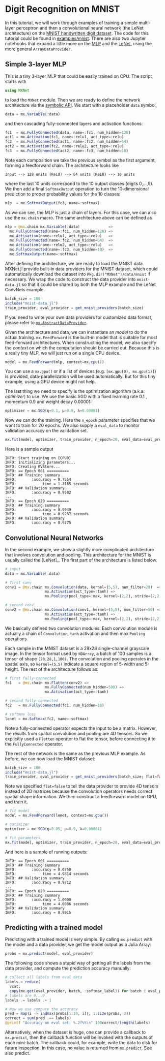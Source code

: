 <!--- Licensed to the Apache Software Foundation (ASF) under one -->
<!--- or more contributor license agreements.  See the NOTICE file -->
<!--- distributed with this work for additional information -->
<!--- regarding copyright ownership.  The ASF licenses this file -->
<!--- to you under the Apache License, Version 2.0 (the -->
<!--- "License"); you may not use this file except in compliance -->
<!--- with the License.  You may obtain a copy of the License at -->

<!---   http://www.apache.org/licenses/LICENSE-2.0 -->

<!--- Unless required by applicable law or agreed to in writing, -->
<!--- software distributed under the License is distributed on an -->
<!--- "AS IS" BASIS, WITHOUT WARRANTIES OR CONDITIONS OF ANY -->
<!--- KIND, either express or implied.  See the License for the -->
<!--- specific language governing permissions and limitations -->
<!--- under the License. -->

Digit Recognition on MNIST
==========================

In this tutorial, we will work through examples of training a simple
multi-layer perceptron and then a convolutional neural network (the
LeNet architecture) on the [MNIST handwritten digit
dataset](http://yann.lecun.com/exdb/mnist/). The code for this tutorial
could be found in
[examples/mnist](https://github.com/dmlc/MXNet.jl/tree/master/examples/mnist).  There are also two Jupyter notebooks that expand a little more on the [MLP](https://github.com/ultradian/julia_notebooks/blob/master/mxnet/mnistMLP.ipynb) and the [LeNet](https://github.com/ultradian/julia_notebooks/blob/master/mxnet/mnistLenet.ipynb), using the more general `ArrayDataProvider`. 

Simple 3-layer MLP
------------------

This is a tiny 3-layer MLP that could be easily trained on CPU. The
script starts with

```julia
using MXNet
```

to load the `MXNet` module. Then we are ready to define the network
architecture via the [symbolic API](../user-guide/overview.md). We start
with a placeholder `data` symbol,

```julia
data = mx.Variable(:data)
```

and then cascading fully-connected layers and activation functions:

```julia
fc1  = mx.FullyConnected(data, name=:fc1, num_hidden=128)
act1 = mx.Activation(fc1, name=:relu1, act_type=:relu)
fc2  = mx.FullyConnected(act1, name=:fc2, num_hidden=64)
act2 = mx.Activation(fc2, name=:relu2, act_type=:relu)
fc3  = mx.FullyConnected(act2, name=:fc3, num_hidden=10)
```

Note each composition we take the previous symbol as the first argument,
forming a feedforward chain. The architecture looks like

```
Input --> 128 units (ReLU) --> 64 units (ReLU) --> 10 units
```

where the last 10 units correspond to the 10 output classes (digits
0,...,9). We then add a final `SoftmaxOutput` operation to turn the
10-dimensional prediction to proper probability values for the 10
classes:

```julia
mlp  = mx.SoftmaxOutput(fc3, name=:softmax)
```

As we can see, the MLP is just a chain of layers. For this case, we can
also use the `mx.chain` macro. The same architecture above can be
defined as

```julia
mlp = @mx.chain mx.Variable(:data)             =>
  mx.FullyConnected(name=:fc1, num_hidden=128) =>
  mx.Activation(name=:relu1, act_type=:relu)   =>
  mx.FullyConnected(name=:fc2, num_hidden=64)  =>
  mx.Activation(name=:relu2, act_type=:relu)   =>
  mx.FullyConnected(name=:fc3, num_hidden=10)  =>
  mx.SoftmaxOutput(name=:softmax)
```

After defining the architecture, we are ready to load the MNIST data.
MXNet.jl provide built-in data providers for the MNIST dataset, which
could automatically download the dataset into
`Pkg.dir("MXNet")/data/mnist` if necessary. We wrap the code to
construct the data provider into `mnist-data.jl` so that it could be
shared by both the MLP example and the LeNet ConvNets example.

```julia
batch_size = 100
include("mnist-data.jl")
train_provider, eval_provider = get_mnist_providers(batch_size)
```

If you need to write your own data providers for customized data format,
please refer to [`mx.AbstractDataProvider`](@ref).

Given the architecture and data, we can instantiate an *model* to do the
actual training. `mx.FeedForward` is the built-in model that is suitable
for most feed-forward architectures. When constructing the model, we
also specify the *context* on which the computation should be carried
out. Because this is a really tiny MLP, we will just run on a single CPU
device.

```julia
model = mx.FeedForward(mlp, context=mx.cpu())
```

You can use a `mx.gpu()` or if a list of devices (e.g.
`[mx.gpu(0), mx.gpu(1)]`) is provided, data-parallelization will be used
automatically. But for this tiny example, using a GPU device might not
help.

The last thing we need to specify is the optimization algorithm (a.k.a.
*optimizer*) to use. We use the basic SGD with a fixed learning rate 0.1
, momentum 0.9 and weight decay 0.00001:

```julia
optimizer = mx.SGD(η=0.1, μ=0.9, λ=0.00001)
```

Now we can do the training. Here the `n_epoch` parameter specifies that
we want to train for 20 epochs. We also supply a `eval_data` to monitor
validation accuracy on the validation set.

```julia
mx.fit(model, optimizer, train_provider, n_epoch=20, eval_data=eval_provider)
```

Here is a sample output

```
INFO: Start training on [CPU0]
INFO: Initializing parameters...
INFO: Creating KVStore...
INFO: == Epoch 001 ==========
INFO: ## Training summary
INFO:       :accuracy = 0.7554
INFO:            time = 1.3165 seconds
INFO: ## Validation summary
INFO:       :accuracy = 0.9502
...
INFO: == Epoch 020 ==========
INFO: ## Training summary
INFO:       :accuracy = 0.9949
INFO:            time = 0.9287 seconds
INFO: ## Validation summary
INFO:       :accuracy = 0.9775
```

Convolutional Neural Networks
-----------------------------

In the second example, we show a slightly more complicated architecture
that involves convolution and pooling. This architecture for the MNIST
is usually called the \[LeNet\]\_. The first part of the architecture is
listed below:

```julia
# input
data = mx.Variable(:data)

# first conv
conv1 = @mx.chain mx.Convolution(data, kernel=(5,5), num_filter=20)  =>
                  mx.Activation(act_type=:tanh) =>
                  mx.Pooling(pool_type=:max, kernel=(2,2), stride=(2,2))

# second conv
conv2 = @mx.chain mx.Convolution(conv1, kernel=(5,5), num_filter=50) =>
                  mx.Activation(act_type=:tanh) =>
                  mx.Pooling(pool_type=:max, kernel=(2,2), stride=(2,2))
```

We basically defined two convolution modules. Each convolution module is
actually a chain of `Convolution`, `tanh` activation and then max
`Pooling` operations.

Each sample in the MNIST dataset is a 28x28 single-channel grayscale
image. In the tensor format used by `NDArray`, a batch of 100 samples is
a tensor of shape `(28,28,1,100)`. The convolution and pooling operates
in the spatial axis, so `kernel=(5,5)` indicate a square region of
5-width and 5-height. The rest of the architecture follows as:

```julia
# first fully-connected
fc1   = @mx.chain mx.Flatten(conv2) =>
                  mx.FullyConnected(num_hidden=500) =>
                  mx.Activation(act_type=:tanh)

# second fully-connected
fc2   = mx.FullyConnected(fc1, num_hidden=10)

# softmax loss
lenet = mx.Softmax(fc2, name=:softmax)
```

Note a fully-connected operator expects the input to be a matrix.
However, the results from spatial convolution and pooling are 4D
tensors. So we explicitly used a `Flatten` operator to flat the tensor,
before connecting it to the `FullyConnected` operator.

The rest of the network is the same as the previous MLP example. As
before, we can now load the MNIST dataset:

```julia
batch_size = 100
include("mnist-data.jl")
train_provider, eval_provider = get_mnist_providers(batch_size; flat=false)
```

Note we specified `flat=false` to tell the data provider to provide 4D
tensors instead of 2D matrices because the convolution operators needs
correct spatial shape information. We then construct a feedforward model
on GPU, and train it.

```julia
# fit model
model = mx.FeedForward(lenet, context=mx.gpu())

# optimizer
optimizer = mx.SGD(η=0.05, μ=0.9, λ=0.00001)

# fit parameters
mx.fit(model, optimizer, train_provider, n_epoch=20, eval_data=eval_provider)
```

And here is a sample of running outputs:

```
INFO: == Epoch 001 ==========
INFO: ## Training summary
INFO:       :accuracy = 0.6750
INFO:            time = 4.9814 seconds
INFO: ## Validation summary
INFO:       :accuracy = 0.9712
...
INFO: == Epoch 020 ==========
INFO: ## Training summary
INFO:       :accuracy = 1.0000
INFO:            time = 4.0086 seconds
INFO: ## Validation summary
INFO:       :accuracy = 0.9915
```

Predicting with a trained model
-------------------------------

Predicting with a trained model is very simple. By calling `mx.predict`
with the model and a data provider, we get the model output as a Julia
Array:

```julia
probs = mx.predict(model, eval_provider)
```

The following code shows a stupid way of getting all the labels from the
data provider, and compute the prediction accuracy manually:

```julia
# collect all labels from eval data
labels = reduce(
  vcat,
  copy(mx.get(eval_provider, batch, :softmax_label)) for batch ∈ eval_provider)
# labels are 0...9
labels .= labels .+ 1

# Now we use compute the accuracy
pred = map(i -> indmax(probs[1:10, i]), 1:size(probs, 2))
correct = sum(pred .== labels)
@printf "Accuracy on eval set: %.2f%%\n" 100correct/length(labels)
```

Alternatively, when the dataset is huge, one can provide a callback to
`mx.predict`, then the callback function will be invoked with the
outputs of each mini-batch. The callback could, for example, write the
data to disk for future inspection. In this case, no value is returned
from `mx.predict`. See also predict.
